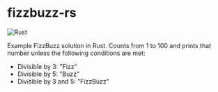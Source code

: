 # fizzbuzz-rs
![Rust](https://github.com/Manny-coffee-dev/fizzbuzz-rs/workflows/Rust/badge.svg?branch=main)

Example FizzBuzz solution in Rust. Counts from 1 to 100 and prints that number unless the following conditions are met:
* Divisible by 3: "Fizz"
* Divisible by 5: "Buzz"
* Divisible by 3 and 5: "FizzBuzz"

